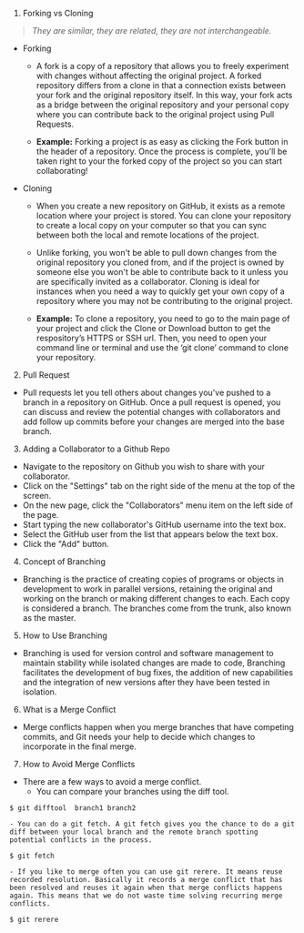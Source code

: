 1. Forking vs Cloning
> _They are similar, they are related, they are not interchangeable._
- Forking
  - A fork is a copy of a repository that allows you to freely experiment with changes without affecting the original project. A forked repository differs from a clone in that a connection exists between your fork and the original repository itself. In this way, your fork acts as a bridge between the original repository and your personal copy where you can contribute back to the original project using Pull Requests.

  - **Example:** Forking a project is as easy as clicking the Fork button in the header of a repository. Once the process is complete, you'll be taken right to your the forked copy of the project so you can start collaborating!

- Cloning
  - When you create a new repository on GitHub, it exists as a remote location where your project is stored. You can clone your repository to create a local copy on your computer so that you can sync between both the local and remote locations of the project. 
  - Unlike forking, you won't be able to pull down changes from the original repository you cloned from, and if the project is owned by someone else you won't be able to contribute back to it unless you are specifically invited as a collaborator. Cloning is ideal for instances when you need a way to quickly get your own copy of a repository where you may not be contributing to the original project.

  - **Example:** To clone a repository, you need to go to the main page of your project and click the Clone or Download button to get the respository’s HTTPS or SSH url. Then, you need to open your command line or terminal and use the ‘git clone’ command to clone your repository.

2. Pull Request

- Pull requests let you tell others about changes you've pushed to a branch in a repository on GitHub. Once a pull request is opened, you can discuss and review the potential changes with collaborators and add follow up commits before your changes are merged into the base branch.

3. Adding a Collaborator to a Github Repo

- Navigate to the repository on Github you wish to share with your collaborator.
- Click on the "Settings" tab on the right side of the menu at the top of the screen.
- On the new page, click the "Collaborators" menu item on the left side of the page.
- Start typing the new collaborator's GitHub username into the text box.
- Select the GitHub user from the list that appears below the text box.
- Click the "Add" button.

4. Concept of Branching

- Branching is the practice of creating copies of programs or objects in development to work in parallel versions, retaining the original and working on the branch or making different changes to each. Each copy is considered a branch. The branches come from the trunk, also known as the master.

5. How to Use Branching

- Branching is used for version control and software management to maintain stability while isolated changes are made to code, Branching facilitates the development of bug fixes, the addition of new capabilities and the integration of new versions after they have been tested in isolation.

6. What is a Merge Conflict

- Merge conflicts happen when you merge branches that have competing commits, and Git needs your help to decide which changes to incorporate in the final merge.

7. How to Avoid Merge Conflicts

- There are a few ways to avoid a merge conflict. 
    - You can compare your branches using the diff tool.
```
$ git difftool  branch1 branch2
```
    - You can do a git fetch. A git fetch gives you the chance to do a git diff between your local branch and the remote branch spotting potential conflicts in the process.
```
$ git fetch
```
    - If you like to merge often you can use git rerere. It means reuse recorded resolution. Basically it records a merge conflict that has been resolved and reuses it again when that merge conflicts happens again. This means that we do not waste time solving recurring merge conflicts.
```
$ git rerere 
```
